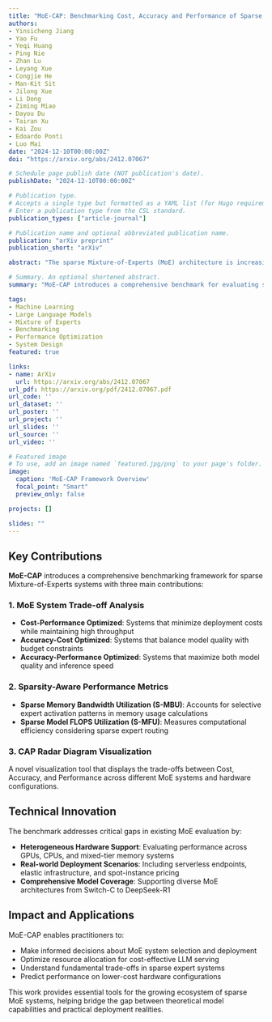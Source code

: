 ```yaml
---
title: "MoE-CAP: Benchmarking Cost, Accuracy and Performance of Sparse Mixture-of-Experts Systems"
authors:
- Yinsicheng Jiang
- Yao Fu
- Yeqi Huang
- Ping Nie
- Zhan Lu
- Leyang Xue
- Congjie He
- Man-Kit Sit
- Jilong Xue
- Li Dong
- Ziming Miao
- Dayou Du
- Tairan Xu
- Kai Zou
- Edoardo Ponti
- Luo Mai
date: "2024-12-10T00:00:00Z"
doi: "https://arxiv.org/abs/2412.07067"

# Schedule page publish date (NOT publication's date).
publishDate: "2024-12-10T00:00:00Z"

# Publication type.
# Accepts a single type but formatted as a YAML list (for Hugo requirements).
# Enter a publication type from the CSL standard.
publication_types: ["article-journal"]

# Publication name and optional abbreviated publication name.
publication: "arXiv preprint"
publication_short: "arXiv"

abstract: "The sparse Mixture-of-Experts (MoE) architecture is increasingly favored for scaling Large Language Models (LLMs) efficiently, but it depends on heterogeneous compute and memory resources. These factors jointly affect system Cost, Accuracy, and Performance (CAP), making trade-offs inevitable. Existing benchmarks often fail to capture these trade-offs accurately, complicating practical deployment decisions. To address this, we introduce MoE-CAP, a benchmark specifically designed for MoE systems. Our analysis reveals that achieving an optimal balance across CAP is difficult with current hardware; MoE systems typically optimize two of the three dimensions at the expense of the third-a dynamic we term the MoE-CAP trade-off. To visualize this, we propose the CAP Radar Diagram. We further introduce sparsity-aware performance metrics-Sparse Memory Bandwidth Utilization (S-MBU) and Sparse Model FLOPS Utilization (S-MFU)—to enable accurate performance benchmarking of MoE systems across diverse hardware platforms and deployment scenarios."

# Summary. An optional shortened abstract.
summary: "MoE-CAP introduces a comprehensive benchmark for evaluating sparse Mixture-of-Experts systems across three key dimensions: Cost, Accuracy, and Performance. The benchmark reveals fundamental trade-offs in MoE deployments and proposes sparsity-aware metrics (S-MBU and S-MFU) along with CAP Radar Diagrams to help practitioners make informed deployment decisions for large-scale MoE systems."

tags:
- Machine Learning
- Large Language Models
- Mixture of Experts
- Benchmarking
- Performance Optimization
- System Design
featured: true

links:
- name: ArXiv
  url: https://arxiv.org/abs/2412.07067
url_pdf: https://arxiv.org/pdf/2412.07067.pdf
url_code: ''
url_dataset: ''
url_poster: ''
url_project: ''
url_slides: ''
url_source: ''
url_video: ''

# Featured image
# To use, add an image named `featured.jpg/png` to your page's folder. 
image:
  caption: 'MoE-CAP Framework Overview'
  focal_point: "Smart"
  preview_only: false

projects: []

slides: ""
---
```


## Key Contributions

**MoE-CAP** introduces a comprehensive benchmarking framework for sparse Mixture-of-Experts systems with three main contributions:

### 1. MoE System Trade-off Analysis
- **Cost-Performance Optimized**: Systems that minimize deployment costs while maintaining high throughput
- **Accuracy-Cost Optimized**: Systems that balance model quality with budget constraints  
- **Accuracy-Performance Optimized**: Systems that maximize both model quality and inference speed

### 2. Sparsity-Aware Performance Metrics
- **Sparse Memory Bandwidth Utilization (S-MBU)**: Accounts for selective expert activation patterns in memory usage calculations
- **Sparse Model FLOPS Utilization (S-MFU)**: Measures computational efficiency considering sparse expert routing

### 3. CAP Radar Diagram Visualization
A novel visualization tool that displays the trade-offs between Cost, Accuracy, and Performance across different MoE systems and hardware configurations.

## Technical Innovation

The benchmark addresses critical gaps in existing MoE evaluation by:

- **Heterogeneous Hardware Support**: Evaluating performance across GPUs, CPUs, and mixed-tier memory systems
- **Real-world Deployment Scenarios**: Including serverless endpoints, elastic infrastructure, and spot-instance pricing
- **Comprehensive Model Coverage**: Supporting diverse MoE architectures from Switch-C to DeepSeek-R1

## Impact and Applications

MoE-CAP enables practitioners to:
- Make informed decisions about MoE system selection and deployment
- Optimize resource allocation for cost-effective LLM serving
- Understand fundamental trade-offs in sparse expert systems
- Predict performance on lower-cost hardware configurations

This work provides essential tools for the growing ecosystem of sparse MoE systems, helping bridge the gap between theoretical model capabilities and practical deployment realities. 